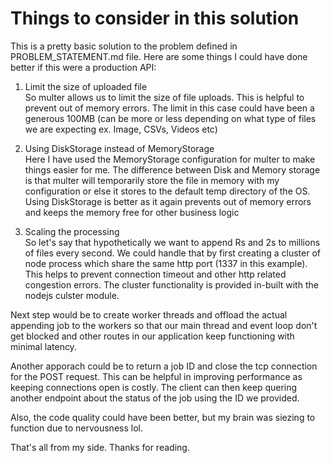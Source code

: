 # Things to consider in this solution

This is a pretty basic solution to the problem defined in PROBLEM_STATEMENT.md file. Here are some things I could have done better if this were a production API:

1. Limit the size of uploaded file\
So multer allows us to limit the size of file uploads. This is helpful to prevent out of memory errors. The limit in this case could have been a generous 100MB (can be more or less depending on what type of files we are expecting ex. Image, CSVs, Videos etc)

2. Using DiskStorage instead  of MemoryStorage\
Here I have used the MemoryStorage configuration for multer to make things easier for me. The difference between Disk and Memory storage is that multer will temporarily store the file in memory with my configuration or else it stores to the default temp directory of the OS. Using DiskStorage is better as it again prevents out of memory errors and keeps the memory free for other business logic

3. Scaling the processing\
So let's say that hypothetically we want to append Rs and 2s to millions of files every second. We could handle that by first creating a cluster of node process which share the same http port (1337 in this example). This helps to prevent connection timeout and other http related congestion errors. The cluster functionality is provided in-built with the nodejs culster module.

Next step would be to create worker threads and offload the actual appending job to the workers so that our main thread and event loop don't get blocked and other routes in our application keep functioning with minimal latency.

Another apporach could be to return a job ID and close the tcp connection for the POST request. This can be helpful in improving performance as keeping connections open is costly. The client can then keep quering another endpoint about the status of the job using the ID we provided.

Also, the code quality could have been better, but my brain was siezing to function due to nervousness lol.

That's all from my side. Thanks for reading.